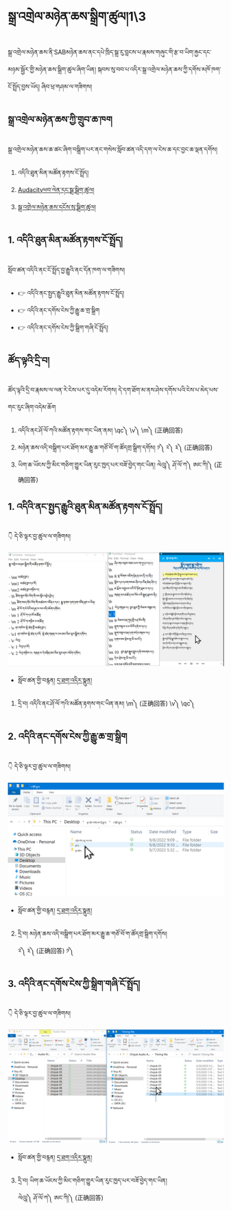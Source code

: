# སྒྲ་འགྲེལ་མཉེན་ཆས་སྒྲིག་ཚུལ།1\3

སྒྲ་འགྲེལ་མཉེན་ཆས་ནི་SABམཉེན་ཆས་ནང་དཔེ་ཁྲིད་སྒྲ་རུ་བླངས་པ་རྣམས་གཞུང་གི་རྩ་བ་ཡིག་རྐྱང་དང་མཉམ་སྦྱོར་གྱི་མཉེན་ཆས་སྒྲིག་ཚུལ་ཞིག་ཡིན། སྐབས་སུ་བབ་པ་འདིར་སྒྲ་འགྲེལ་མཉེན་ཆས་ཀྱི་དགོས་མཁོ་ཁག་ངོ་སྤྲོད་བྱས་ཡོད། ཞིབ་ཕྲ་གཤམ་ལ་གཟིགས།

## སྒྲ་འགྲེལ་མཉེན་ཆས་ཀྱི་གྲུབ་ཆ་ཁག

སྒྲ་འགྲེལ་མཉེན་ཆས་ཆ་ཚང་ཞིག་བསྒྲིག་པར་ནང་གསེས་སློབ་ཚན་འདི་དག་ལ་ངེས་ཆ་དང་བྱང་ཆ་ལྡན་དགོས།

1. འདིའི་ཐུན་མིན་མཚོན་རྟགས་ངོ་སྤྲོད།
2. [Audacityཕབ་ལེན་དང་སྒྲ་སྒྲིག་ཚུལ།](https://github.com/buda-base/budax/blob/master/howtoguides/SAB19/index.md)
3. [སྒྲ་འགྲེལ་མཉེན་ཆས་དངོས་སུ་སྒྲིག་ཚུལ།](https://github.com/buda-base/budax/blob/master/howtoguides/SAB20/index.md)

## 1. འདིའི་ཐུན་མིན་མཚོན་རྟགས་ངོ་སྤྲོད།

སློབ་ཚན་འདིའི་ནང་ངོ་སྤྲོད་བྱ་རྒྱུའི་ནང་དོན་ཁག་ལ་གཟིགས།

- 👉 འདིའི་ནང་སྤྱད་རྒྱུའི་ཐུན་མིན་མཚོན་རྟགས་ངོ་སྤྲོད།
- 👉 འདིའི་ནང་དགོས་ངེས་ཀྱི་རྒྱུ་ཆ་གྲ་སྒྲིག
- 👉 འདིའི་ནང་དགོས་ངེས་ཀྱི་སྒྲིག་གཞི་ངོ་སྤྲོད།

## ཚོད་ལྟའི་དྲི་བ།

ཚོད་ལྟའི་དྲི་བ་རྣམས་ལ་ལན་རེ་ངེས་པར་དུ་འདེམ་རོགས། དེ་དག་ཐོག་མ་ནས་ཤེས་དགོས་པའི་ངེས་པ་མེད་པས་གང་རུང་ཞིག་འདེམ་ཆོག

1. འདིའི་ནང་ཤོ་ལོ་ཀའི་མཚོན་རྟགས་གང་ཡིན་ནམ། \qc༽ \v༽ \m༽ (正确回答)
2. མཉེན་ཆས་འདི་བསྒྲིག་པར་ཐོག་མར་རྒྱུ་ཆ་གཙོ་བོ་ག་ཚོདགྲ་སྒྲིག་དགོས། ༡༽ ༢༽ ༣༽ (正确回答)
3. ཡིག་ཆ་ཡོངས་ཀྱི་མིང་གཅིག་གྱུར་ཡིན་རུང་ཁྱད་པར་བཟོ་བྱེད་གང་ཡིན། ལེའུ།༽ ཤོ་ལོ་ཀ༽ ཨང་ཀི།༽ (正确回答)

## 1. འདིའི་ནང་སྤྱད་རྒྱུའི་ཐུན་མིན་མཚོན་རྟགས་ངོ་སྤྲོད།

👇 དེ་ཅི་ལྟར་བྱ་ཚུལ་ལ་གཟིགས།

![800](images/000001.png)


- སློབ་ཚན་གྱི་བརྙན། [དྲ་ཐག་འདིར་སྣུན།](https://drive.google.com/file/d/1YKMSjw-Sy90yx4S2MSTWKGhosgDfwxdn/view?usp=sharing)


1. དྲི་བ། འདིའི་ནང་ཤོ་ལོ་ཀའི་མཚོན་རྟགས་གང་ཡིན་ནམ། \m༽ (正确回答) \v༽ \qc༽

## 2. འདིའི་ནང་དགོས་ངེས་ཀྱི་རྒྱུ་ཆ་གྲ་སྒྲིག

👇 དེ་ཅི་ལྟར་བྱ་ཚུལ་ལ་གཟིགས།

![800](images/000002.png)


- སློབ་ཚན་གྱི་བརྙན། [དྲ་ཐག་འདིར་སྣུན།](https://drive.google.com/file/d/1VQ0myKOObm-7QUc04HrIXJ2hoOxJpft1/view?usp=sharing)


2. དྲི་བ། མཉེན་ཆས་འདི་བསྒྲིག་པར་ཐོག་མར་རྒྱུ་ཆ་གཙོ་བོ་ག་ཚོདགྲ་སྒྲིག་དགོས།  
༢༽ ༣༽ (正确回答) ༡༽

## 3. འདིའི་ནང་དགོས་ངེས་ཀྱི་སྒྲིག་གཞི་ངོ་སྤྲོད།

👇 དེ་ཅི་ལྟར་བྱ་ཚུལ་ལ་གཟིགས།

![800](images/000003.png)
 

- སློབ་ཚན་གྱི་བརྙན། [དྲ་ཐག་འདིར་སྣུན།](https://drive.google.com/file/d/1Bvxd1b4bBm15uDZ0vwwECbUOYp9UAO7S/view?usp=sharing)


3. དྲི་བ། ཡིག་ཆ་ཡོངས་ཀྱི་མིང་གཅིག་གྱུར་ཡིན་རུང་ཁྱད་པར་བཟོ་བྱེད་གང་ཡིན།  
ལེའུ།༽ ཤོ་ལོ་ཀ༽ ཨང་ཀི།༽ (正确回答)
